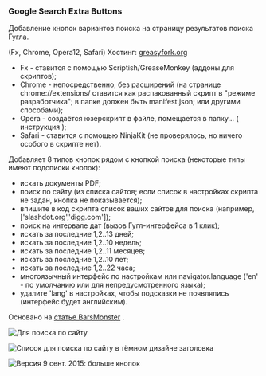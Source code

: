 ### Google Search Extra Buttons

Добавление кнопок вариантов поиска на страницу результатов поиска Гугла.

(Fx, Chrome, Opera12, Safari)
Хостинг: [greasyfork.org](https://greasyfork.org/en/scripts/7543-google-search-extra-buttons)

* Fx - ставится с помощью Scriptish/GreaseMonkey (аддоны для скриптов);
* Chrome - непосредственно, без расширений (на странице chrome://extensions/ ставится как распакованный скрипт в "режиме разработчика"; в папке должен быть manifest.json; или другими способами);
* Opera - создаётся юзерскрипт в файле, помещается в папку... ( инструкция );
* Safari - ставится с помощью NinjaKit (не проверялось, но ничего особого в скрипте нет).

Добавляет 8 типов кнопок рядом с кнопкой поиска (некоторые типы имеют подсписки кнопок):

* искать документы PDF;
* поиск по сайту (из списка сайтов; если список в настройках скрипта не задан, кнопка не показывается);
* впишите в код скрипта список ваших сайтов для поиска (например, ['slashdot.org','digg.com']);
* поиск на интервале дат (вызов Гугл-интерфейса в 1 клик);
* искать за последние 1,2..13 дней;
* искать за последние 1,2..10 недель;
* искать за последние 1,2..11 месяцев;
* искать за последние 1,2..10 лет;
* искать за последние 1,2..22 часа;
* многоязычный интерфейс по настройкам или navigator.language ('en' - по умолчанию или для непредусмотренного языка);
* удалите 'lang' в настройках, чтобы подсказки не появлялись (интерфейс будет английским).

Основано на [статье BarsMonster](http://habrahabr.ru/post/179367/) .


![Для поиска по сайту](https://raw.githubusercontent.com/spmbt/googleSearchExtraButtons/master/googleSearchExtraButt20150218-white.png)

![Список для поиска по сайту в тёмном дизайне заголовка](https://raw.githubusercontent.com/spmbt/googleSearchExtraButtons/master/googleSearchExtraButt20150218-dark.png)

![Версия 9 сент. 2015: больше кнопок](https://raw.githubusercontent.com/spmbt/googleSearchExtraButtons/master/20150909-googleSearchExtra123week.png)
